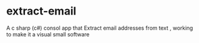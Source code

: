 # extract-email
A c sharp (c#) consol app that Extract email addresses from text , working to make it a visual small software
